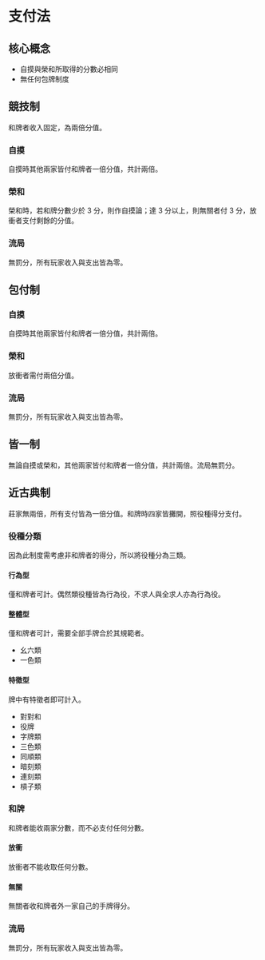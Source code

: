 # 支付法 #

## 核心概念 ##

- 自摸與榮和所取得的分數必相同
- 無任何包牌制度

## 競技制 ##

和牌者收入固定，為兩倍分值。

### 自摸 ###

自摸時其他兩家皆付和牌者一倍分值，共計兩倍。

### 榮和 ###

榮和時，若和牌分數少於 3 分，則作自摸論；達 3 分以上，則無關者付 3 分，放衝者支付剩餘的分值。

### 流局 ###

無罰分，所有玩家收入與支出皆為零。

## 包付制 ##

### 自摸 ###

自摸時其他兩家皆付和牌者一倍分值，共計兩倍。

### 榮和 ###

放衝者需付兩倍分值。

### 流局 ###

無罰分，所有玩家收入與支出皆為零。

## 皆一制 ##

無論自摸或榮和，其他兩家皆付和牌者一倍分值，共計兩倍。流局無罰分。

## 近古典制 ##

莊家無兩倍，所有支付皆為一倍分值。和牌時四家皆攤開，照役種得分支付。

### 役種分類 ###

因為此制度需考慮非和牌者的得分，所以將役種分為三類。

#### 行為型 ####

僅和牌者可計。偶然類役種皆為行為役，不求人與全求人亦為行為役。

#### 整體型 ####

僅和牌者可計，需要全部手牌合於其規範者。

- 幺六類
- 一色類

#### 特徵型 ####

牌中有特徵者即可計入。

- 對對和
- 役牌
- 字牌類
- 三色類
- 同順類
- 暗刻類
- 連刻類
- 槓子類

### 和牌 ###

和牌者能收兩家分數，而不必支付任何分數。

#### 放衝 ####

放衝者不能收取任何分數。

#### 無關 ####

無關者收和牌者外一家自己的手牌得分。

### 流局 ###

無罰分，所有玩家收入與支出皆為零。
